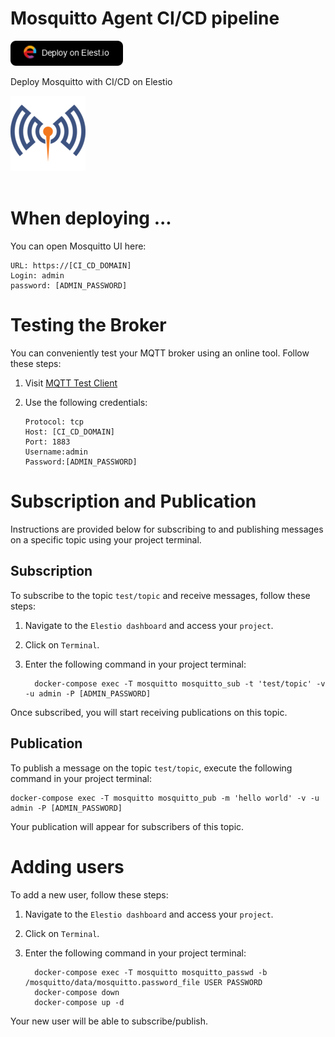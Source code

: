 # Mosquitto Agent CI/CD pipeline

<a href="https://dash.elest.io/deploy?source=cicd&social=dockerCompose&url=https://github.com/elestio-examples/mosquitto"><img src="deploy-on-elestio.png" alt="Deploy on Elest.io" width="180px" /></a>

Deploy Mosquitto with CI/CD on Elestio

<img src="mosquitto.png" />
<br/>
<br/>

# When deploying ...

You can open Mosquitto UI here:

    URL: https://[CI_CD_DOMAIN]
    Login: admin
    password: [ADMIN_PASSWORD]

# Testing the Broker

You can conveniently test your MQTT broker using an online tool. Follow these steps:

1.  Visit <a target="_blank" href="https://testclient-cloud.mqtt.cool/">MQTT Test Client</a>

2.  Use the following credentials:

        Protocol: tcp
        Host: [CI_CD_DOMAIN]
        Port: 1883
        Username:admin
        Password:[ADMIN_PASSWORD]

# Subscription and Publication

Instructions are provided below for subscribing to and publishing messages on a specific topic using your project terminal.

## Subscription

To subscribe to the topic `test/topic` and receive messages, follow these steps:

1.  Navigate to the `Elestio dashboard` and access your `project`.
2.  Click on `Terminal`.
3.  Enter the following command in your project terminal:

          docker-compose exec -T mosquitto mosquitto_sub -t 'test/topic' -v -u admin -P [ADMIN_PASSWORD]

Once subscribed, you will start receiving publications on this topic.

## Publication

To publish a message on the topic `test/topic`, execute the following command in your project terminal:

    docker-compose exec -T mosquitto mosquitto_pub -m 'hello world' -v -u admin -P [ADMIN_PASSWORD]

Your publication will appear for subscribers of this topic.

# Adding users

To add a new user, follow these steps:

1.  Navigate to the `Elestio dashboard` and access your `project`.
2.  Click on `Terminal`.
3.  Enter the following command in your project terminal:

          docker-compose exec -T mosquitto mosquitto_passwd -b /mosquitto/data/mosquitto.password_file USER PASSWORD
          docker-compose down
          docker-compose up -d

Your new user will be able to subscribe/publish.
